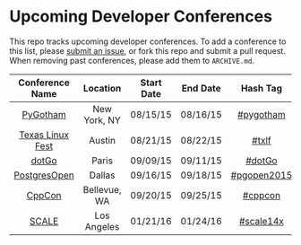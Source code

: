 Upcoming Developer Conferences
=====================

This repo tracks upcoming developer conferences. To add a conference to this list, please [submit an issue](https://github.com/MurtzaM/Developer-Conferences/issues/new), or fork this repo and submit a pull request. When removing past conferences, please add them to `ARCHIVE.md`.



| Conference Name                                                  | Location        | Start Date             | End Date    | Hash Tag    |
| :--------------------------------------------------------------: |:-------------:  | :---------------------:| :----------:| :---------: |
[PyGotham](https://pygotham.org/2015/)                         | New York, NY    | 08/15/15 | 08/16/15 | [#pygotham](https://twitter.com/search?f=realtime&q=%23pygotham)
| [Texas Linux Fest](http://www.texaslinuxfest.org/)                     | Austin | 08/21/15 | 08/22/15 | [#txlf](https://twitter.com/search?f=realtime&q=%23txlf)
[dotGo](http://www.dotgo.eu/)  | Paris          | 09/09/15 | 09/11/15 | [#dotGo](https://twitter.com/search?f=realtime&q=%23dotGo)
[PostgresOpen](https://2015.postgresopen.org/)  | Dallas          | 09/16/15 | 09/18/15 | [#pgopen2015](https://twitter.com/search?f=realtime&q=%23pgopen2015)
[CppCon](http://cppcon.org/)  | Bellevue, WA          | 09/20/15 | 09/25/15 | [#cppcon](https://twitter.com/search?f=realtime&q=%23cppcon)
| [SCALE](http://www.socallinuxexpo.org/)                     | Los Angeles | 01/21/16 | 01/24/16 | [#scale14x](https://twitter.com/search?f=realtime&q=%23scale14x)

